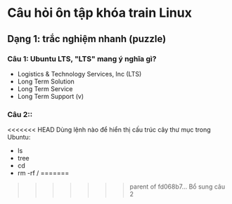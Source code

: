 # Câu hỏi ôn tập khóa train Linux

## Dạng 1: trắc nghiệm nhanh (puzzle)

### __Câu 1:__ Ubuntu LTS, "LTS" mang ý nghĩa gì?

+ Logistics & Technology Services, Inc (LTS)
+ Long Term Solution
+ Long Term Service
+ Long Term Support (v)

### __Câu 2:__: 
<<<<<<< HEAD
Dùng lệnh nào để hiển thị cấu trúc cây thư mục trong Ubuntu:
+ ls
+ tree
+ cd
+ rm -rf /
=======
>>>>>>> parent of fd068b7... Bổ sung câu 2
